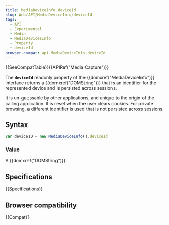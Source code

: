 ```yaml
---
title: MediaDeviceInfo.deviceId
slug: Web/API/MediaDeviceInfo/deviceId
tags:
  - API
  - Experimental
  - Media
  - MediaDevicesInfo
  - Property
  - deviceId
browser-compat: api.MediaDeviceInfo.deviceId
---
```

{{SeeCompatTable}}{{APIRef("Media Capture")}}

The **`deviceId`** readonly property
of the {{domxref("MediaDeviceInfo")}} interface returns a {{domxref("DOMString")}}
that is an identifier for the represented device and is persisted across
sessions.

It is un-guessable by other applications, and unique to the origin of
the calling application. It is reset when the user clears cookies. For private browsing,
a different identifier is used that is not persisted across sessions.

## Syntax

```js
var deviceID = new MediaDeviceInfo().deviceId
```

### Value

A {{domxref("DOMString")}}.

## Specifications

{{Specifications}}

## Browser compatibility

{{Compat}}
